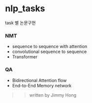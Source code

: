 ﻿# nlp_tasks

task 별 논문구현


### NMT 
- sequence to sequence with attention
- convolutional sequence to sequence
- Transformer 


### QA
- Bidirectional Attention flow
- End-to-End Memory network




>> written by Jimmy Hong
